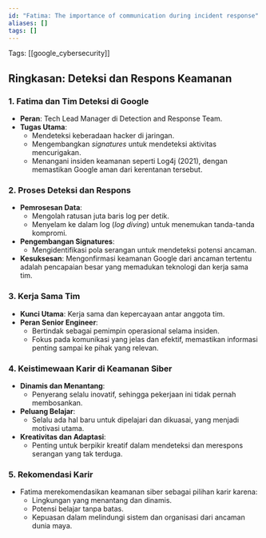 ```yaml
---
id: "Fatima: The importance of communication during incident response"
aliases: []
tags: []
---
```


Tags: [[google_cybersecurity]]

## Ringkasan: Deteksi dan Respons Keamanan

### 1. **Fatima dan Tim Deteksi di Google**
   - **Peran**: Tech Lead Manager di Detection and Response Team.
   - **Tugas Utama**:
     - Mendeteksi keberadaan hacker di jaringan.
     - Mengembangkan *signatures* untuk mendeteksi aktivitas mencurigakan.
     - Menangani insiden keamanan seperti Log4j (2021), dengan memastikan Google aman dari kerentanan tersebut.

### 2. **Proses Deteksi dan Respons**
   - **Pemrosesan Data**:
     - Mengolah ratusan juta baris log per detik.
     - Menyelam ke dalam log (*log diving*) untuk menemukan tanda-tanda kompromi.
   - **Pengembangan Signatures**:
     - Mengidentifikasi pola serangan untuk mendeteksi potensi ancaman.
   - **Kesuksesan**: Mengonfirmasi keamanan Google dari ancaman tertentu adalah pencapaian besar yang memadukan teknologi dan kerja sama tim.

### 3. **Kerja Sama Tim**
   - **Kunci Utama**: Kerja sama dan kepercayaan antar anggota tim.
   - **Peran Senior Engineer**:
     - Bertindak sebagai pemimpin operasional selama insiden.
     - Fokus pada komunikasi yang jelas dan efektif, memastikan informasi penting sampai ke pihak yang relevan.

### 4. **Keistimewaan Karir di Keamanan Siber**
   - **Dinamis dan Menantang**:
     - Penyerang selalu inovatif, sehingga pekerjaan ini tidak pernah membosankan.
   - **Peluang Belajar**:
     - Selalu ada hal baru untuk dipelajari dan dikuasai, yang menjadi motivasi utama.
   - **Kreativitas dan Adaptasi**:
     - Penting untuk berpikir kreatif dalam mendeteksi dan merespons serangan yang tak terduga.

### 5. **Rekomendasi Karir**
   - Fatima merekomendasikan keamanan siber sebagai pilihan karir karena:
     - Lingkungan yang menantang dan dinamis.
     - Potensi belajar tanpa batas.
     - Kepuasan dalam melindungi sistem dan organisasi dari ancaman dunia maya.

